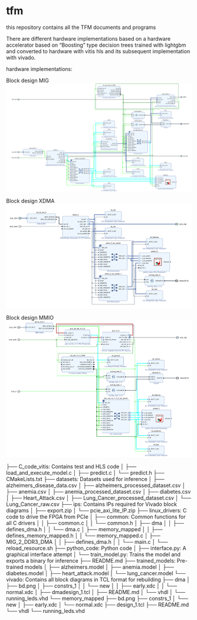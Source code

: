 # tfm
this repository contains all the TFM documents and programs

There are different hardware implementations based on a hardware accelerator based on “Boosting” type decision trees trained with lightgbm and converted to hardware with vitis hls and its subsequent implementation with vivado.

hardware implementations:


Block design MIG
![Block design1](vivado/MIG_version/bd.png)


Block design XDMA
![Block design2](vivado/dma/bd.png)

Block design MMIO
![Block design3](vivado/memory_mapped/bd.png)


├── C_code_vitis: Contains test and HLS code
│   ├── load_and_execute_model.c
│   ├── predict.c
│   └── predict.h
├── CMakeLists.txt
├── datasets: Datasets used for inference
│   ├── alzheimers_disease_data.csv
│   ├── alzheimers_processed_dataset.csv
│   ├── anemia.csv
│   ├── anemia_processed_dataset.csv
│   ├── diabetes.csv
│   ├── Heart_Attack.csv
│   ├── Lung_Cancer_processed_dataset.csv
│   └── Lung_Cancer_raw.csv
├── ips: Contains IPs required for Vivado block diagrams
│   ├── export.zip
│   └── pcie_axi_lite_IP.zip
├── linux_drivers: C code to drive the FPGA from PCIe
│   ├── common: Common functions for all C drivers
│   │   ├── common.c
│   │   └── common.h
│   ├── dma
│   │   ├── defines_dma.h
│   │   └── dma.c
│   ├── memory_mapped
│   │   ├── defines_memory_mapped.h
│   │   └── memory_mapped.c
│   ├── MIG_2_DDR3_DMA
│   │   ├── defines_dma.h
│   │   └── main.c
│   └── reload_resource.sh
├── python_code: Python code
│   ├── interface.py: A graphical interface attempt
│   └── train_model.py: Trains the model and exports a binary for inference
├── README.md
├── trained_models: Pre-trained models
│   ├── alzheimers.model
│   ├── anemia.model
│   ├── diabetes.model
│   ├── heart_attack.model
│   └── lung_cancer.model
└── vivado: Contains all block diagrams in TCL format for rebuilding
    ├── dma
    │   ├── bd.png
    │   ├── constrs_1
    │   │   └── new
    │   │       ├── early.xdc
    │   │       └── normal.xdc
    │   ├── dmadesign_1.tcl
    │   ├── README.md
    │   └── vhdl
    │       └── running_leds.vhd
    └── memory_mapped
        ├── bd.png
        ├── constrs_1
        │   └── new
        │       ├── early.xdc
        │       └── normal.xdc
        ├── design_1.tcl
        ├── README.md
        └── vhdl
            └── running_leds.vhd
